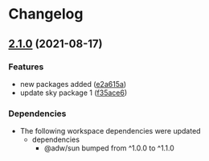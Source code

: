 # Changelog

## [2.1.0](https://www.github.com/AnDeVerin/uni/compare/sky-v2.0.0...sky-v2.1.0) (2021-08-17)


### Features

* new packages added ([e2a615a](https://www.github.com/AnDeVerin/uni/commit/e2a615ad0ffa19a6d0259986bbc67cf60b3d7df1))
* update sky package 1 ([f35ace6](https://www.github.com/AnDeVerin/uni/commit/f35ace60f1662a7d6fba00bb3c475ef9c8e5faf1))



### Dependencies

* The following workspace dependencies were updated
  * dependencies
    * @adw/sun bumped from ^1.0.0 to ^1.1.0